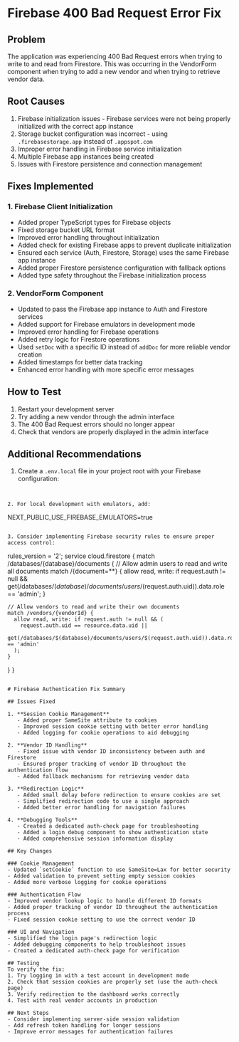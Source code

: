 # Firebase 400 Bad Request Error Fix

## Problem
The application was experiencing 400 Bad Request errors when trying to write to and read from Firestore. This was occurring in the VendorForm component when trying to add a new vendor and when trying to retrieve vendor data.

## Root Causes
1. Firebase initialization issues - Firebase services were not being properly initialized with the correct app instance
2. Storage bucket configuration was incorrect - using `.firebasestorage.app` instead of `.appspot.com`
3. Improper error handling in Firebase service initialization
4. Multiple Firebase app instances being created
5. Issues with Firestore persistence and connection management

## Fixes Implemented

### 1. Firebase Client Initialization
- Added proper TypeScript types for Firebase objects
- Fixed storage bucket URL format
- Improved error handling throughout initialization
- Added check for existing Firebase apps to prevent duplicate initialization
- Ensured each service (Auth, Firestore, Storage) uses the same Firebase app instance
- Added proper Firestore persistence configuration with fallback options
- Added type safety throughout the Firebase initialization process

### 2. VendorForm Component
- Updated to pass the Firebase app instance to Auth and Firestore services
- Added support for Firebase emulators in development mode
- Improved error handling for Firebase operations
- Added retry logic for Firestore operations
- Used `setDoc` with a specific ID instead of `addDoc` for more reliable vendor creation
- Added timestamps for better data tracking
- Enhanced error handling with more specific error messages

## How to Test
1. Restart your development server
2. Try adding a new vendor through the admin interface
3. The 400 Bad Request errors should no longer appear
4. Check that vendors are properly displayed in the admin interface

## Additional Recommendations
1. Create a `.env.local` file in your project root with your Firebase configuration:
```


2. For local development with emulators, add:
```
NEXT_PUBLIC_USE_FIREBASE_EMULATORS=true
```

3. Consider implementing Firebase security rules to ensure proper access control:
```
rules_version = '2';
service cloud.firestore {
  match /databases/{database}/documents {
    // Allow admin users to read and write all documents
    match /{document=**} {
      allow read, write: if request.auth != null && get(/databases/$(database)/documents/users/$(request.auth.uid)).data.role == 'admin';
    }
    
    // Allow vendors to read and write their own documents
    match /vendors/{vendorId} {
      allow read, write: if request.auth != null && (
        request.auth.uid == resource.data.uid || 
        get(/databases/$(database)/documents/users/$(request.auth.uid)).data.role == 'admin'
      );
    }
  }
}
```

# Firebase Authentication Fix Summary

## Issues Fixed

1. **Session Cookie Management**
   - Added proper SameSite attribute to cookies
   - Improved session cookie setting with better error handling
   - Added logging for cookie operations to aid debugging

2. **Vendor ID Handling**
   - Fixed issue with vendor ID inconsistency between auth and Firestore
   - Ensured proper tracking of vendor ID throughout the authentication flow
   - Added fallback mechanisms for retrieving vendor data

3. **Redirection Logic**
   - Added small delay before redirection to ensure cookies are set
   - Simplified redirection code to use a single approach
   - Added better error handling for navigation failures

4. **Debugging Tools**
   - Created a dedicated auth-check page for troubleshooting
   - Added a login debug component to show authentication state
   - Added comprehensive session information display

## Key Changes

### Cookie Management
- Updated `setCookie` function to use SameSite=Lax for better security
- Added validation to prevent setting empty session cookies
- Added more verbose logging for cookie operations

### Authentication Flow
- Improved vendor lookup logic to handle different ID formats
- Added proper tracking of vendor ID throughout the authentication process
- Fixed session cookie setting to use the correct vendor ID

### UI and Navigation
- Simplified the login page's redirection logic
- Added debugging components to help troubleshoot issues
- Created a dedicated auth-check page for verification

## Testing
To verify the fix:
1. Try logging in with a test account in development mode
2. Check that session cookies are properly set (use the auth-check page)
3. Verify redirection to the dashboard works correctly
4. Test with real vendor accounts in production

## Next Steps
- Consider implementing server-side session validation
- Add refresh token handling for longer sessions
- Improve error messages for authentication failures 